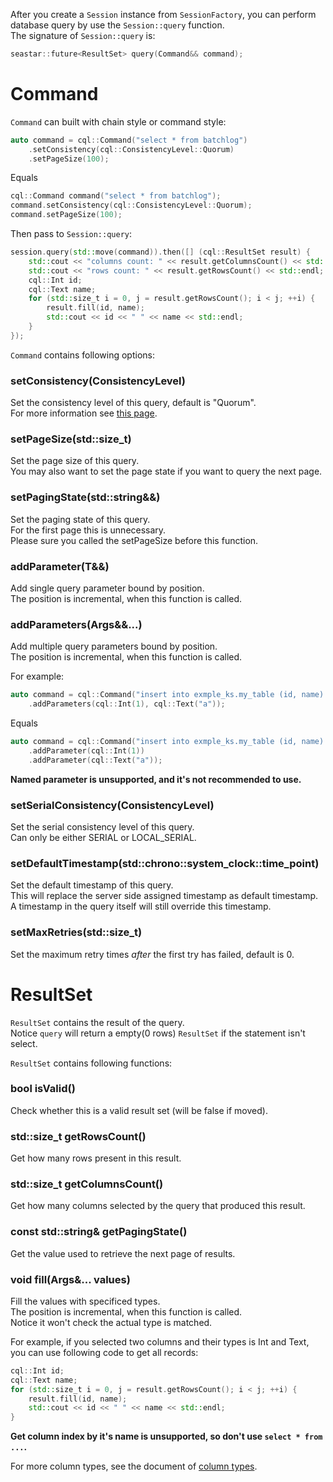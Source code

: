 After you create a `Session` instance from `SessionFactory`, you can perform database query by use the `Session::query` function.<br/>
The signature of `Session::query` is:

``` c++
seastar::future<ResultSet> query(Command&& command);
```

# Command

`Command` can built with chain style or command style:

``` c++
auto command = cql::Command("select * from batchlog")
	.setConsistency(cql::ConsistencyLevel::Quorum)
	.setPageSize(100);
```

Equals

``` c++
cql::Command command("select * from batchlog");
command.setConsistency(cql::ConsistencyLevel::Quorum);
command.setPageSize(100);
```

Then pass to `Session::query`:

``` c++
session.query(std::move(command)).then([] (cql::ResultSet result) {
	std::cout << "columns count: " << result.getColumnsCount() << std::endl;
	std::cout << "rows count: " << result.getRowsCount() << std::endl;
	cql::Int id;
	cql::Text name;
	for (std::size_t i = 0, j = result.getRowsCount(); i < j; ++i) {
		result.fill(id, name);
		std::cout << id << " " << name << std::endl;
	}
});
```

`Command` contains following options:

### setConsistency(ConsistencyLevel)

Set the consistency level of this query, default is "Quorum".<br/>
For more information see [this page](https://docs.datastax.com/en/cassandra/2.1/cassandra/dml/dml_config_consistency_c.html).<br/>

### setPageSize(std::size_t)

Set the page size of this query.<br/>
You may also want to set the page state if you want to query the next page.<br/>

### setPagingState(std::string&&)

Set the paging state of this query.<br/>
For the first page this is unnecessary.<br/>
Please sure you called the setPageSize before this function.<br/>

### addParameter(T&&)

Add single query parameter bound by position.<br/>
The position is incremental, when this function is called.<br/>

### addParameters(Args&&...)

Add multiple query parameters bound by position.<br/>
The position is incremental, when this function is called.<br/>

For example:

``` c++
auto command = cql::Command("insert into exmple_ks.my_table (id, name) values (?,?)")
	.addParameters(cql::Int(1), cql::Text("a"));
```

Equals

``` c++
auto command = cql::Command("insert into exmple_ks.my_table (id, name) values (?,?)")
	.addParameter(cql::Int(1))
	.addParameter(cql::Text("a"));
```

**Named parameter is unsupported, and it's not recommended to use.**

### setSerialConsistency(ConsistencyLevel)

Set the serial consistency level of this query.<br/>
Can only be either SERIAL or LOCAL_SERIAL.<br/>

### setDefaultTimestamp(std::chrono::system_clock::time_point)

Set the default timestamp of this query.<br/>
This will replace the server side assigned timestamp as default timestamp.<br/>
A timestamp in the query itself will still override this timestamp.<br/>

### setMaxRetries(std::size_t)

Set the maximum retry times *after* the first try has failed, default is 0.<br/>

# ResultSet

`ResultSet` contains the result of the query.<br/>
Notice `query` will return a empty(0 rows) `ResultSet` if the statement isn't select.<br/>

`ResultSet` contains following functions:

### bool isValid()

Check whether this is a valid result set (will be false if moved).

### std::size_t getRowsCount()

Get how many rows present in this result.

### std::size_t getColumnsCount()

Get how many columns selected by the query that produced this result.

### const std::string& getPagingState()

Get the value used to retrieve the next page of results.

### void fill(Args&... values)

Fill the values with specificed types.<br/>
The position is incremental, when this function is called.<br/>
Notice it won't check the actual type is matched.<br/>

For example, if you selected two columns and their types is Int and Text, you can use following code to get all records:

``` c++
cql::Int id;
cql::Text name;
for (std::size_t i = 0, j = result.getRowsCount(); i < j; ++i) {
	result.fill(id, name);
	std::cout << id << " " << name << std::endl;
}
```

**Get column index by it's name is unsupported, so don't use `select * from ...`.**

For more column types, see the document of [column types](./ColumnTypes.md).

